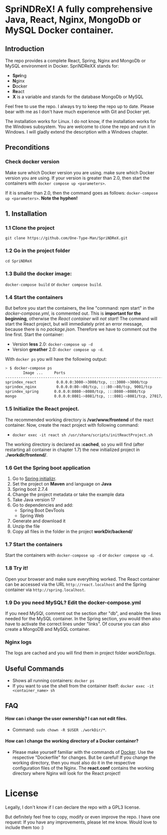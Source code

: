 # SpriNDReX! A fully comprehensive Java, React, Nginx, MongoDb or MySQL Docker container.

## Introduction
The repo provides a complete React, Spring, Nginx and MongoDb or MySQL environment in Docker.
SpriNDReXX stands for:

- **Spri**ng
- **N**ginx
- **D**ocker
- **Re**act
- **X** is a variable and stands for the database MongoDb or MySQL

Feel free to use the repo. I always try to keep the repo up to date.
Please bear with me as I don't have much experience with Git and Docker yet.

The installation works for Linux. I do not know, if the installation works for the Windows subsystem.
You are welcome to clone the repo and run it in Windows. I will gladly extend the description with a Windows chapter.

## Preconditions

### Check docker version
Make sure which Docker version you are using. make sure which Docker version you are using.
If your version is greater than 2.0, then start the containers with `docker compose up <parameters>`.

If it is smaller than 2.0, then the command goes as follows: `docker-compose up <parameters>`. **Note the hyphen!**

## 1. Installation

### 1.1 Clone the project
`git clone https://github.com/One-Type-Man/SpriNDReX.git`

### 1.2 Go in the project folder
`cd SpriNDReX`

### 1.3 Build the docker image:
`docker-compose build` or `docker compose build`.

### 1.4 Start the containers
But before you start the containers, the line "command: npm start" in the _docker-compose.yml_, is commented out. This is **important for the beginning**, otherwise the _React container_ will *not start*!
The command will start the React project, but will immediately print an error message, because there is no _package.json_. Therefore we have to comment out the line first.
Start the container:
- Version **less** 2.0: `docker-compose up -d`
- Version **greather** 2.0: `docker compose up -d`.

With `docker ps` you will have the following output:

```bash
> $ docker-compose ps
        Image ...     Ports                                                Names
--------------------------------------------------------------------------------------------------
sprindex_react         0.0.0.0:3000->3000/tcp, :::3000->3000/tcp           react
sprindex_nginx         0.0.0.0:80->80/tcp, :::80->80/tcp, 9001/tcp         nginx
sprindex_spring       0.0.0.0:8080->8080/tcp, :::8080->8080/tcp            spring
mongo                 0.0.0.0:8081->8081/tcp, :::8081->8081/tcp, 27017/tcp mongo_database
```

### 1.5 Initialize the React project.
The recommended working directory is **/var/www/frontend** of the react container.
Now, create the react project with following command:
- `docker exec -it react sh /usr/share/scripts/initReactProject.sh`

The working directory is declared as **:cached**, so you will find (after restarting all container in chapter 1.7) the new initialized project in **./workdir/frontend/**.

### 1.6 Get the Spring boot application
1. Go to [Spring initializr](https://start.spring.io/).
2. Set the project on **Maven** and language on **Java**
3. Spring boot 2.7.4
4. Change the project metadata or take the example data
5. Take Java version 17
6. Go to dependencies and add:
    - Spring Boot DevTools
    - Spring Web
7. Generate and download it
8. Unzip the file
9. Copy all files in the folder in the project **workDir/backend/**

### 1.7 Start the containers
Start the containers with `docker-compose up -d` or `docker compose up -d`.

### 1.8 Try it!
Open your browser and make sure everything worked.
The React container can be accessed via the URL `http://react.localhost` and the Spring container via `http://spring.localhost`.

### 1.9 Do you need MySQL? Edit the docker-compose.yml
If you need MySQl, comment out the section after "db", and enable the lines needed for the MySQL container.
In the Spring section, you would then also have to activate the correct lines under "links". Of course you can also create a MongoDB and MySQL container.

### Nginx logs
The logs are cached and you will find them in project folder _workDir/logs_.

## Useful Commands

- Shows all running containers: `docker ps`
- If you want to use the shell from the container itself: `docker exec -it <container_name> sh`

## FAQ

#### How can i change the user ownership? I can not edit files.
- Command: `sudo chown -R $USER ./workDir/*`.

#### How can I change the working directory of a Docker container?
- Please make yourself familiar with the commands of [Docker](https://docs.docker.com/compose/). Use the respective "Dockerfile" for changes. But be careful! If you change the working directory, then you must also do it in the respective configuration files of the Nginx. The **react.conf** contains the working directory where Nginx will look for the React project!


# License
Legally, I don't know if I can declare the repo with a GPL3 license.

But definitely feel free to copy, modify or even improve the repo.
I have one request: If you have any improvements, please let me know. Would love to include them too :)
